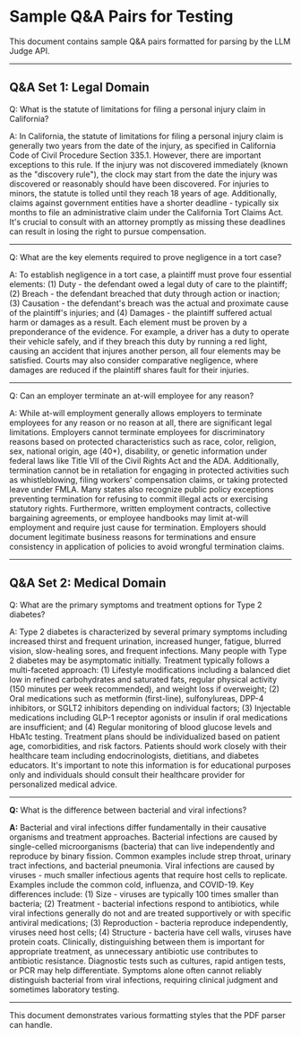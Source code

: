# Sample Q&A Pairs for Testing

This document contains sample Q&A pairs formatted for parsing by the LLM Judge API.

---

## Q&A Set 1: Legal Domain

Q: What is the statute of limitations for filing a personal injury claim in California?

A: In California, the statute of limitations for filing a personal injury claim is generally two years from the date of the injury, as specified in California Code of Civil Procedure Section 335.1. However, there are important exceptions to this rule. If the injury was not discovered immediately (known as the "discovery rule"), the clock may start from the date the injury was discovered or reasonably should have been discovered. For injuries to minors, the statute is tolled until they reach 18 years of age. Additionally, claims against government entities have a shorter deadline - typically six months to file an administrative claim under the California Tort Claims Act. It's crucial to consult with an attorney promptly as missing these deadlines can result in losing the right to pursue compensation.

---

Q: What are the key elements required to prove negligence in a tort case?

A: To establish negligence in a tort case, a plaintiff must prove four essential elements: (1) Duty - the defendant owed a legal duty of care to the plaintiff; (2) Breach - the defendant breached that duty through action or inaction; (3) Causation - the defendant's breach was the actual and proximate cause of the plaintiff's injuries; and (4) Damages - the plaintiff suffered actual harm or damages as a result. Each element must be proven by a preponderance of the evidence. For example, a driver has a duty to operate their vehicle safely, and if they breach this duty by running a red light, causing an accident that injures another person, all four elements may be satisfied. Courts may also consider comparative negligence, where damages are reduced if the plaintiff shares fault for their injuries.

---

Q: Can an employer terminate an at-will employee for any reason?

A: While at-will employment generally allows employers to terminate employees for any reason or no reason at all, there are significant legal limitations. Employers cannot terminate employees for discriminatory reasons based on protected characteristics such as race, color, religion, sex, national origin, age (40+), disability, or genetic information under federal laws like Title VII of the Civil Rights Act and the ADA. Additionally, termination cannot be in retaliation for engaging in protected activities such as whistleblowing, filing workers' compensation claims, or taking protected leave under FMLA. Many states also recognize public policy exceptions preventing termination for refusing to commit illegal acts or exercising statutory rights. Furthermore, written employment contracts, collective bargaining agreements, or employee handbooks may limit at-will employment and require just cause for termination. Employers should document legitimate business reasons for terminations and ensure consistency in application of policies to avoid wrongful termination claims.

---

## Q&A Set 2: Medical Domain

Q: What are the primary symptoms and treatment options for Type 2 diabetes?

A: Type 2 diabetes is characterized by several primary symptoms including increased thirst and frequent urination, increased hunger, fatigue, blurred vision, slow-healing sores, and frequent infections. Many people with Type 2 diabetes may be asymptomatic initially. Treatment typically follows a multi-faceted approach: (1) Lifestyle modifications including a balanced diet low in refined carbohydrates and saturated fats, regular physical activity (150 minutes per week recommended), and weight loss if overweight; (2) Oral medications such as metformin (first-line), sulfonylureas, DPP-4 inhibitors, or SGLT2 inhibitors depending on individual factors; (3) Injectable medications including GLP-1 receptor agonists or insulin if oral medications are insufficient; and (4) Regular monitoring of blood glucose levels and HbA1c testing. Treatment plans should be individualized based on patient age, comorbidities, and risk factors. Patients should work closely with their healthcare team including endocrinologists, dietitians, and diabetes educators. It's important to note this information is for educational purposes only and individuals should consult their healthcare provider for personalized medical advice.

---

**Q:** What is the difference between bacterial and viral infections?

**A:** Bacterial and viral infections differ fundamentally in their causative organisms and treatment approaches. Bacterial infections are caused by single-celled microorganisms (bacteria) that can live independently and reproduce by binary fission. Common examples include strep throat, urinary tract infections, and bacterial pneumonia. Viral infections are caused by viruses - much smaller infectious agents that require host cells to replicate. Examples include the common cold, influenza, and COVID-19. Key differences include: (1) Size - viruses are typically 100 times smaller than bacteria; (2) Treatment - bacterial infections respond to antibiotics, while viral infections generally do not and are treated supportively or with specific antiviral medications; (3) Reproduction - bacteria reproduce independently, viruses need host cells; (4) Structure - bacteria have cell walls, viruses have protein coats. Clinically, distinguishing between them is important for appropriate treatment, as unnecessary antibiotic use contributes to antibiotic resistance. Diagnostic tests such as cultures, rapid antigen tests, or PCR may help differentiate. Symptoms alone often cannot reliably distinguish bacterial from viral infections, requiring clinical judgment and sometimes laboratory testing.

---

This document demonstrates various formatting styles that the PDF parser can handle.
